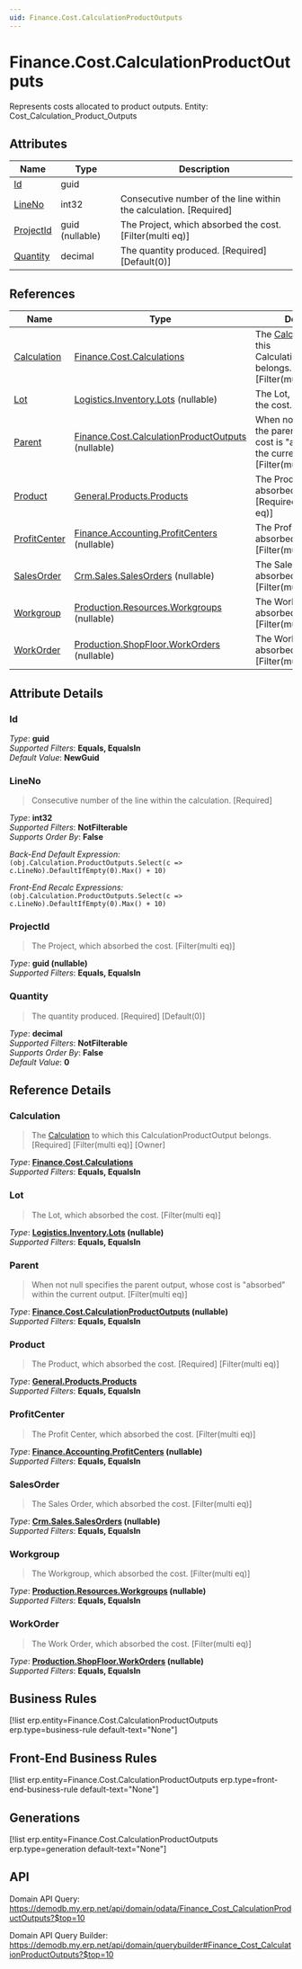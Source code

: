 ```yaml
---
uid: Finance.Cost.CalculationProductOutputs
---
```

# Finance.Cost.CalculationProductOutputs

Represents costs allocated to product outputs. Entity: Cost_Calculation_Product_Outputs

## Attributes

| Name | Type | Description |
| ---- | ---- | --- |
| [Id](Finance.Cost.CalculationProductOutputs.md#id) | guid |  
| [LineNo](Finance.Cost.CalculationProductOutputs.md#lineno) | int32 | Consecutive number of the line within the calculation. [Required] 
| [ProjectId](Finance.Cost.CalculationProductOutputs.md#projectid) | guid (nullable) | The Project, which absorbed the cost. [Filter(multi eq)] 
| [Quantity](Finance.Cost.CalculationProductOutputs.md#quantity) | decimal | The quantity produced. [Required] [Default(0)] 

## References

| Name | Type | Description |
| ---- | ---- | --- |
| [Calculation](Finance.Cost.CalculationProductOutputs.md#calculation) | [Finance.Cost.Calculations](Finance.Cost.Calculations.md) | The [Calculation](Finance.Cost.CalculationProductOutputs.md#calculation) to which this CalculationProductOutput belongs. [Required] [Filter(multi eq)] [Owner] |
| [Lot](Finance.Cost.CalculationProductOutputs.md#lot) | [Logistics.Inventory.Lots](Logistics.Inventory.Lots.md) (nullable) | The Lot, which absorbed the cost. [Filter(multi eq)] |
| [Parent](Finance.Cost.CalculationProductOutputs.md#parent) | [Finance.Cost.CalculationProductOutputs](Finance.Cost.CalculationProductOutputs.md) (nullable) | When not null specifies the parent output, whose cost is "absorbed" within the current output. [Filter(multi eq)] |
| [Product](Finance.Cost.CalculationProductOutputs.md#product) | [General.Products.Products](General.Products.Products.md) | The Product, which absorbed the cost. [Required] [Filter(multi eq)] |
| [ProfitCenter](Finance.Cost.CalculationProductOutputs.md#profitcenter) | [Finance.Accounting.ProfitCenters](Finance.Accounting.ProfitCenters.md) (nullable) | The Profit Center, which absorbed the cost. [Filter(multi eq)] |
| [SalesOrder](Finance.Cost.CalculationProductOutputs.md#salesorder) | [Crm.Sales.SalesOrders](Crm.Sales.SalesOrders.md) (nullable) | The Sales Order, which absorbed the cost. [Filter(multi eq)] |
| [Workgroup](Finance.Cost.CalculationProductOutputs.md#workgroup) | [Production.Resources.Workgroups](Production.Resources.Workgroups.md) (nullable) | The Workgroup, which absorbed the cost. [Filter(multi eq)] |
| [WorkOrder](Finance.Cost.CalculationProductOutputs.md#workorder) | [Production.ShopFloor.WorkOrders](Production.ShopFloor.WorkOrders.md) (nullable) | The Work Order, which absorbed the cost. [Filter(multi eq)] |


## Attribute Details

### Id

_Type_: **guid**  
_Supported Filters_: **Equals, EqualsIn**  
_Default Value_: **NewGuid**  

### LineNo

> Consecutive number of the line within the calculation. [Required]

_Type_: **int32**  
_Supported Filters_: **NotFilterable**  
_Supports Order By_: **False**  

_Back-End Default Expression:_  
`(obj.Calculation.ProductOutputs.Select(c => c.LineNo).DefaultIfEmpty(0).Max() + 10)`

_Front-End Recalc Expressions:_  
`(obj.Calculation.ProductOutputs.Select(c => c.LineNo).DefaultIfEmpty(0).Max() + 10)`
### ProjectId

> The Project, which absorbed the cost. [Filter(multi eq)]

_Type_: **guid (nullable)**  
_Supported Filters_: **Equals, EqualsIn**  

### Quantity

> The quantity produced. [Required] [Default(0)]

_Type_: **decimal**  
_Supported Filters_: **NotFilterable**  
_Supports Order By_: **False**  
_Default Value_: **0**  


## Reference Details

### Calculation

> The [Calculation](Finance.Cost.CalculationProductOutputs.md#calculation) to which this CalculationProductOutput belongs. [Required] [Filter(multi eq)] [Owner]

_Type_: **[Finance.Cost.Calculations](Finance.Cost.Calculations.md)**  
_Supported Filters_: **Equals, EqualsIn**  

### Lot

> The Lot, which absorbed the cost. [Filter(multi eq)]

_Type_: **[Logistics.Inventory.Lots](Logistics.Inventory.Lots.md) (nullable)**  
_Supported Filters_: **Equals, EqualsIn**  

### Parent

> When not null specifies the parent output, whose cost is "absorbed" within the current output. [Filter(multi eq)]

_Type_: **[Finance.Cost.CalculationProductOutputs](Finance.Cost.CalculationProductOutputs.md) (nullable)**  
_Supported Filters_: **Equals, EqualsIn**  

### Product

> The Product, which absorbed the cost. [Required] [Filter(multi eq)]

_Type_: **[General.Products.Products](General.Products.Products.md)**  
_Supported Filters_: **Equals, EqualsIn**  

### ProfitCenter

> The Profit Center, which absorbed the cost. [Filter(multi eq)]

_Type_: **[Finance.Accounting.ProfitCenters](Finance.Accounting.ProfitCenters.md) (nullable)**  
_Supported Filters_: **Equals, EqualsIn**  

### SalesOrder

> The Sales Order, which absorbed the cost. [Filter(multi eq)]

_Type_: **[Crm.Sales.SalesOrders](Crm.Sales.SalesOrders.md) (nullable)**  
_Supported Filters_: **Equals, EqualsIn**  

### Workgroup

> The Workgroup, which absorbed the cost. [Filter(multi eq)]

_Type_: **[Production.Resources.Workgroups](Production.Resources.Workgroups.md) (nullable)**  
_Supported Filters_: **Equals, EqualsIn**  

### WorkOrder

> The Work Order, which absorbed the cost. [Filter(multi eq)]

_Type_: **[Production.ShopFloor.WorkOrders](Production.ShopFloor.WorkOrders.md) (nullable)**  
_Supported Filters_: **Equals, EqualsIn**  



## Business Rules

[!list erp.entity=Finance.Cost.CalculationProductOutputs erp.type=business-rule default-text="None"]

## Front-End Business Rules

[!list erp.entity=Finance.Cost.CalculationProductOutputs erp.type=front-end-business-rule default-text="None"]

## Generations

[!list erp.entity=Finance.Cost.CalculationProductOutputs erp.type=generation default-text="None"]

## API

Domain API Query:
<https://demodb.my.erp.net/api/domain/odata/Finance_Cost_CalculationProductOutputs?$top=10>

Domain API Query Builder:
<https://demodb.my.erp.net/api/domain/querybuilder#Finance_Cost_CalculationProductOutputs?$top=10>

